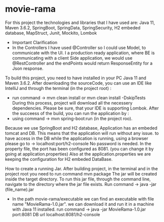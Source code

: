# movie-rama
For this project the technologies and libraries that I have used are:
Java 11, Maven 3.6.2, SpringBoot, SpringData, SpringSecurity, H2 embeded database, MapStruct, Junit, Mockito, Lombok


- Important Clarification
-  In the Controllers I have used @Controller so I could use Model, to communicate with the UI. I a production ready application, where BE is communicating with a client Side application, we would use  @RestController  and the endPoints would return ResponseEntity for a Json response. 


To build this project, you need to have installed in your PC Java 11 and Maven 3.6.2.
After downloading the sourceCode, you can use an IDE like IntelliJ and through the terminal (in the project root) :
- run command ->  mvn clean install  or mvn clean install -DskipTests
During this process, project will download all the necessery dependencies. Please be sure, that your IDE is supporting Lombok.
After the succeess of the build, you can run the application by : 
- using command  -> mvn spring-boot:run (in the project roo).

Because we use SpringBoot and H2 database, Application has an embeded tomcat and DB. 
This means that the application will run without any issue.
to have access in the DB while the application is running, using a browser please go to -> localhost:port/h2-console   No password is needed.
In the property file, the port has been configured as 8081. (you can change it by going at application.properties)
Also at the application.properties we are keeping the configuration for H2 embeded DataBase. 

How to create a running Jar.
After building project, in the terminal and in the project root you need to run command
mvn package 
The jar will be created inside the target directory. 
To run this jar file, through the command line, navigate to the directory where the jar file exists. 
Run command -> java -jar (file_name).jar

- In the path movie-rama/executable 
  we can find an executable with file name "MovieRama-1.0.jar". we can download it and run it in a machine with Java 11 installed.
  run command -> java -jar MovieRama-1.0.jar    port:8081
  DB url   localhost:8081/h2-console
